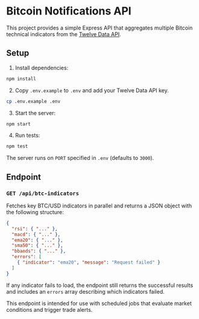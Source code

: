 # Bitcoin Notifications API

This project provides a simple Express API that aggregates multiple Bitcoin technical indicators from the [Twelve Data API](https://twelvedata.com/).

## Setup

1. Install dependencies:

```bash
npm install
```

2. Copy `.env.example` to `.env` and add your Twelve Data API key.

```bash
cp .env.example .env
```

3. Start the server:

```bash
npm start
```

4. Run tests:

```bash
npm test
```

The server runs on `PORT` specified in `.env` (defaults to `3000`).

## Endpoint

### `GET /api/btc-indicators`

Fetches key BTC/USD indicators in parallel and returns a JSON object with the following structure:

```json
{
  "rsi": { "..." },
  "macd": { "..." },
  "ema20": { "..." },
  "sma50": { "..." },
  "bbands": { "..." },
  "errors": [
    { "indicator": "ema20", "message": "Request failed" }
  ]
}
```

If any indicator fails to load, the endpoint still returns the successful results and includes an `errors` array describing which indicators failed.

This endpoint is intended for use with scheduled jobs that evaluate market conditions and trigger trade alerts.

